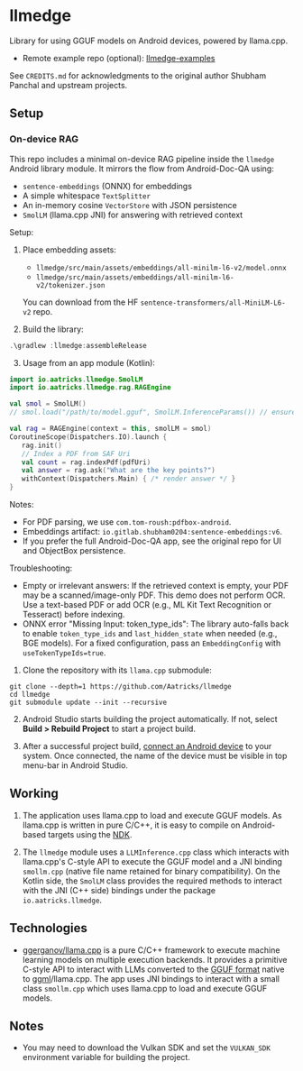 # llmedge
Library for using GGUF models on Android devices, powered by llama.cpp.


- Remote example repo (optional): [llmedge-examples](https://github.com/Aatricks/llmedge-examples)

See `CREDITS.md` for acknowledgments to the original author Shubham Panchal and upstream projects.

## Setup
### On-device RAG

This repo includes a minimal on-device RAG pipeline inside the `llmedge` Android library module. It mirrors the flow from Android-Doc-QA using:

- `sentence-embeddings` (ONNX) for embeddings
- A simple whitespace `TextSplitter`
- An in-memory cosine `VectorStore` with JSON persistence
- `SmolLM` (llama.cpp JNI) for answering with retrieved context

Setup:

1) Place embedding assets:
   - `llmedge/src/main/assets/embeddings/all-minilm-l6-v2/model.onnx`
   - `llmedge/src/main/assets/embeddings/all-minilm-l6-v2/tokenizer.json`

   You can download from the HF `sentence-transformers/all-MiniLM-L6-v2` repo.

2) Build the library:

```powershell
.\gradlew :llmedge:assembleRelease
```

3) Usage from an app module (Kotlin):

```kotlin
import io.aatricks.llmedge.SmolLM
import io.aatricks.llmedge.rag.RAGEngine

val smol = SmolLM()
// smol.load("/path/to/model.gguf", SmolLM.InferenceParams()) // ensure your GGUF is available

val rag = RAGEngine(context = this, smolLM = smol)
CoroutineScope(Dispatchers.IO).launch {
   rag.init()
   // Index a PDF from SAF Uri
   val count = rag.indexPdf(pdfUri)
   val answer = rag.ask("What are the key points?")
   withContext(Dispatchers.Main) { /* render answer */ }
}
```

Notes:
- For PDF parsing, we use `com.tom-roush:pdfbox-android`.
- Embeddings artifact: `io.gitlab.shubham0204:sentence-embeddings:v6`.
- If you prefer the full Android-Doc-QA app, see the original repo for UI and ObjectBox persistence.

Troubleshooting:
- Empty or irrelevant answers: If the retrieved context is empty, your PDF may be a scanned/image-only PDF. This demo does not perform OCR. Use a text-based PDF or add OCR (e.g., ML Kit Text Recognition or Tesseract) before indexing.
- ONNX error "Missing Input: token_type_ids": The library auto-falls back to enable `token_type_ids` and `last_hidden_state` when needed (e.g., BGE models). For a fixed configuration, pass an `EmbeddingConfig` with `useTokenTypeIds=true`.


1. Clone the repository with its `llama.cpp` submodule:

```commandline
git clone --depth=1 https://github.com/Aatricks/llmedge
cd llmedge
git submodule update --init --recursive
```

2. Android Studio starts building the project automatically. If not, select **Build > Rebuild Project** to start a project build.

3. After a successful project build, [connect an Android device](https://developer.android.com/studio/run/device) to your system. Once connected, the name of the device must be visible in top menu-bar in Android Studio.

## Working

1. The application uses llama.cpp to load and execute GGUF models. As llama.cpp is written in pure C/C++, it is easy 
   to compile on Android-based targets using the [NDK](https://developer.android.com/ndk). 

2. The `llmedge` module uses a `LLMInference.cpp` class which interacts with llama.cpp's C-style API to execute the 
   GGUF model and a JNI binding `smollm.cpp` (native file name retained for binary compatibility). On the Kotlin side, the `SmolLM` class provides 
   the required methods to interact with the JNI (C++ side) bindings under the package `io.aatricks.llmedge`.

## Technologies

* [ggerganov/llama.cpp](https://github.com/ggerganov/llama.cpp) is a pure C/C++ framework to execute machine learning 
   models on multiple execution backends. It provides a primitive C-style API to interact with LLMs 
    converted to the [GGUF format](https://github.com/ggerganov/ggml/blob/master/docs/gguf.md) native to [ggml](https://github.com/ggerganov/ggml)/llama.cpp. The app uses JNI bindings to interact with a small class `smollm.cpp` which uses llama.cpp to load and execute GGUF models.

## Notes

- You may need to download the Vulkan SDK and set the `VULKAN_SDK` environment variable for building the project.